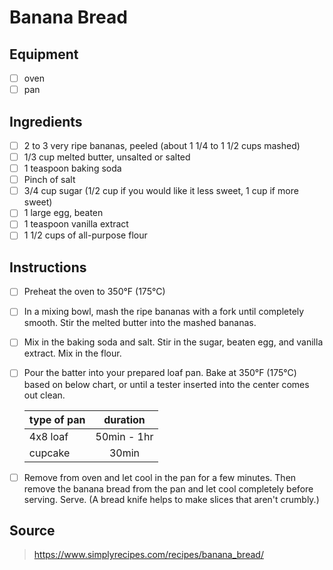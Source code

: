 # Banana Bread

## Equipment
- [ ] oven
- [ ] pan

## Ingredients
- [ ] 2 to 3 very ripe bananas, peeled (about 1 1/4 to 1 1/2 cups mashed)
- [ ] 1/3 cup melted butter, unsalted or salted
- [ ] 1 teaspoon baking soda
- [ ] Pinch of salt
- [ ] 3/4 cup sugar (1/2 cup if you would like it less sweet, 1 cup if more sweet)
- [ ] 1 large egg, beaten
- [ ] 1 teaspoon vanilla extract
- [ ] 1 1/2 cups of all-purpose flour

## Instructions
- [ ] Preheat the oven to 350&deg;F (175&deg;C)
- [ ] In a mixing bowl, mash the ripe bananas with a fork until completely smooth. Stir the melted butter into the mashed bananas.
- [ ] Mix in the baking soda and salt. Stir in the sugar, beaten egg, and vanilla extract. Mix in the flour.
- [ ] Pour the batter into your prepared loaf pan. Bake at 350&deg;F (175&deg;C) based on below chart, or until a tester inserted into the center comes out clean.

  | type of pan  | duration     |
  |--------------|:------------:|
  | 4x8 loaf     | 50min - 1hr  |
  | cupcake      | 30min        |

- [ ] Remove from oven and let cool in the pan for a few minutes. Then remove the banana bread from the pan and let cool completely before serving. Serve. (A bread knife helps to make slices that aren't crumbly.)

## Source
> https://www.simplyrecipes.com/recipes/banana_bread/